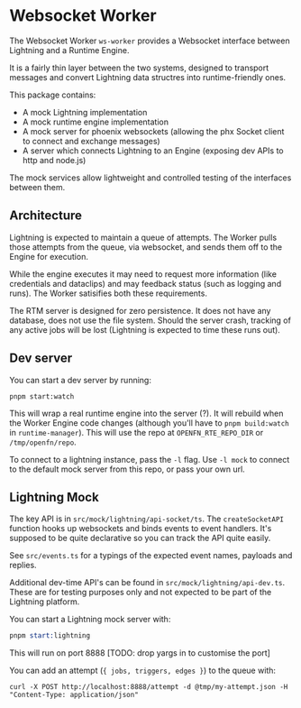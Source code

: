 # Websocket Worker

The Websocket Worker `ws-worker` provides a Websocket interface between Lightning and a Runtime Engine.

It is a fairly thin layer between the two systems, designed to transport messages and convert Lightning data structres into runtime-friendly ones.

This package contains:

- A mock Lightning implementation
- A mock runtime engine implementation
- A mock server for phoenix websockets (allowing the phx Socket client to connect and exchange messages)
- A server which connects Lightning to an Engine (exposing dev APIs to http and node.js)

The mock services allow lightweight and controlled testing of the interfaces between them.

## Architecture

Lightning is expected to maintain a queue of attempts. The Worker pulls those attempts from the queue, via websocket, and sends them off to the Engine for execution.

While the engine executes it may need to request more information (like credentials and dataclips) and may feedback status (such as logging and runs). The Worker satisifies both these requirements.

The RTM server is designed for zero persistence. It does not have any database, does not use the file system. Should the server crash, tracking of any active jobs will be lost (Lightning is expected to time these runs out).

## Dev server

You can start a dev server by running:

```
pnpm start:watch
```

This will wrap a real runtime engine into the server (?). It will rebuild when the Worker Engine code changes (although you'll have to `pnpm build:watch` in `runtime-manager`). This will use the repo at `OPENFN_RTE_REPO_DIR` or `/tmp/openfn/repo`.

To connect to a lightning instance, pass the `-l` flag. Use `-l mock` to connect to the default mock server from this repo, or pass your own url.

## Lightning Mock

The key API is in `src/mock/lightning/api-socket/ts`. The `createSocketAPI` function hooks up websockets and binds events to event handlers. It's supposed to be quite declarative so you can track the API quite easily.

See `src/events.ts` for a typings of the expected event names, payloads and replies.

Additional dev-time API's can be found in `src/mock/lightning/api-dev.ts`. These are for testing purposes only and not expected to be part of the Lightning platform.

You can start a Lightning mock server with:

```s
pnpm start:lightning
```

This will run on port 8888 [TODO: drop yargs in to customise the port]

You can add an attempt (`{ jobs, triggers, edges }`) to the queue with:

```
curl -X POST http://localhost:8888/attempt -d @tmp/my-attempt.json -H "Content-Type: application/json"
```
